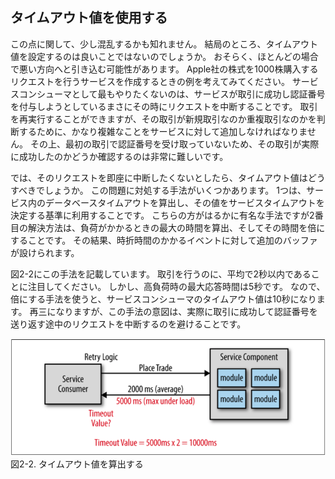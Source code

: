 ## タイムアウト値を使用する

この点に関して、少し混乱するかも知れません。
結局のところ、タイムアウト値を設定するのは良いことではないのでしょうか。
おそらく、ほとんどの場合で悪い方向へと引き込む可能性があります。
Apple社の株式を1000株購入するリクエストを行うサービスを作成するときの例を考えてみてください。
サービスコンシューマとして最もやりたくないのは、サービスが取引に成功し認証番号を付与しようとしているまさにその時にリクエストを中断することです。
取引を再実行することができますが、その取引が新規取引なのか重複取引なのかを判断するために、かなり複雑なことをサービスに対して追加しなければなりません。
その上、最初の取引で認証番号を受け取っていないため、その取引が実際に成功したのかどうか確認するのは非常に難しいです。

では、そのリクエストを即座に中断したくないとしたら、タイムアウト値はどうすべきでしょうか。
この問題に対処する手法がいくつかあります。
1つは、サービス内のデータベースタイムアウトを算出し、その値をサービスタイムアウトを決定する基準に利用することです。
こちらの方がはるかに有名な手法ですが2番目の解決方法は、負荷がかかるときの最大の時間を算出、そしてその時間を倍にすることです。
その結果、時折時間のかかるイベントに対して追加のバッファが設けられます。

図2-2にこの手法を記載しています。
取引を行うのに、平均で2秒以内であることに注目してください。
しかし、高負荷時の最大応答時間は5秒です。
なので、倍にする手法を使うと、サービスコンシューマのタイムアウト値は10秒になります。
再三になりますが、この手法の意図は、実際に取引に成功して認証番号を送り返す途中のリクエストを中断するのを避けることです。

![タイムアウト値を算出する](./img/2-2.png)  
図2-2. タイムアウト値を算出する